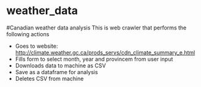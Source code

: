 # weather_data
#Canadian weather data analysis 
This is web crawler that performs the following actions 

- Goes to website: http://climate.weather.gc.ca/prods_servs/cdn_climate_summary_e.html
- Fills form to select month, year and provincem from user input
- Downloads data to machine as CSV
- Save as a dataframe for analysis
- Deletes CSV from machine
